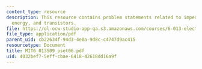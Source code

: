 ```yaml
---
content_type: resource
description: This resource contains problem statements related to impedance, magnetic
  energy, and transistors.
file: https://ol-ocw-studio-app-qa.s3.amazonaws.com/courses/6-013-electromagnetics-and-applications-spring-2009/4032bef75effcbae641842618dd16a9f_MIT6_013S09_pset06.pdf
file_type: application/pdf
parent_uid: cb22634f-94d3-4e0a-9d8c-c4747d9ac415
resourcetype: Document
title: MIT6_013S09_pset06.pdf
uid: 4032bef7-5eff-cbae-6418-42618dd16a9f
---
```

